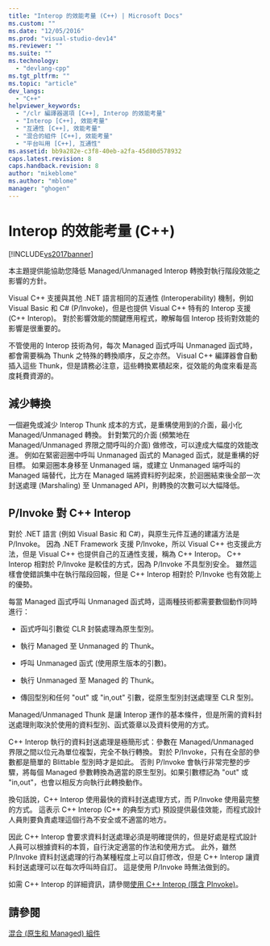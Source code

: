 ```yaml
---
title: "Interop 的效能考量 (C++) | Microsoft Docs"
ms.custom: ""
ms.date: "12/05/2016"
ms.prod: "visual-studio-dev14"
ms.reviewer: ""
ms.suite: ""
ms.technology: 
  - "devlang-cpp"
ms.tgt_pltfrm: ""
ms.topic: "article"
dev_langs: 
  - "C++"
helpviewer_keywords: 
  - "/clr 編譯器選項 [C++], Interop 的效能考量"
  - "Interop [C++], 效能考量"
  - "互通性 [C++], 效能考量"
  - "混合的組件 [C++], 效能考量"
  - "平台叫用 [C++], 互通性"
ms.assetid: bb9a282e-c3f8-40eb-a2fa-45d80d578932
caps.latest.revision: 8
caps.handback.revision: 8
author: "mikeblome"
ms.author: "mblome"
manager: "ghogen"
---
```

# Interop 的效能考量 (C++)
[!INCLUDE[vs2017banner](../assembler/inline/includes/vs2017banner.md)]

本主題提供能協助您降低 Managed\/Unmanaged Interop 轉換對執行階段效能之影響的方針。  
  
 Visual C\+\+ 支援與其他 .NET 語言相同的互通性 \(Interoperability\) 機制，例如 Visual Basic 和 C\# \(P\/Invoke\)，但是也提供 Visual C\+\+ 特有的 Interop 支援 \(C\+\+ Interop\)。  對於影響效能的關鍵應用程式，瞭解每個 Interop 技術對效能的影響是很重要的。  
  
 不管使用的 Interop 技術為何，每次 Managed 函式呼叫 Unmanaged 函式時，都會需要稱為 Thunk 之特殊的轉換順序，反之亦然。  Visual C\+\+ 編譯器會自動插入這些 Thunk，但是請務必注意，這些轉換累積起來，從效能的角度來看是高度耗費資源的。  
  
## 減少轉換  
 一個避免或減少 Interop Thunk 成本的方式，是重構使用到的介面，最小化 Managed\/Unmanaged 轉換。  針對繁冗的介面 \(頻繁地在 Managed\/Unmanaged 界限之間呼叫的介面\) 做修改，可以達成大幅度的效能改進。  例如在緊密迴圈中呼叫 Unmanaged 函式的 Managed 函式，就是重構的好目標。  如果迴圈本身移至 Unmanaged 端，或建立 Unmanaged 端呼叫的 Managed 端替代，比方在 Managed 端將資料貯列起來，於迴圈結束後全部一次封送處理 \(Marshaling\) 至 Unmanaged API，則轉換的次數可以大幅降低。  
  
## P\/Invoke 對 C\+\+ Interop  
 對於 .NET 語言 \(例如 Visual Basic 和 C\#\)，與原生元件互通的建議方法是 P\/Invoke。  因為 .NET Framework 支援 P\/Invoke，所以 Visual C\+\+ 也支援此方法，但是 Visual C\+\+ 也提供自己的互通性支援，稱為 C\+\+ Interop。  C\+\+ Interop 相對於 P\/Invoke 是較佳的方式，因為 P\/Invoke 不具型別安全。  雖然這樣會使錯誤集中在執行階段回報，但是 C\+\+ Interop 相對於 P\/Invoke 也有效能上的優勢。  
  
 每當 Managed 函式呼叫 Unmanaged 函式時，這兩種技術都需要數個動作同時進行：  
  
-   函式呼叫引數從 CLR 封裝處理為原生型別。  
  
-   執行 Managed 至 Unmanaged 的 Thunk。  
  
-   呼叫 Unmanaged 函式 \(使用原生版本的引數\)。  
  
-   執行 Unmanaged 至 Managed 的 Thunk。  
  
-   傳回型別和任何 "out" 或 "in,out" 引數，從原生型別封送處理至 CLR 型別。  
  
 Managed\/Unmanaged Thunk 是讓 Interop 運作的基本條件，但是所需的資料封送處理則取決於使用的資料型別、函式簽章以及資料使用的方式。  
  
 C\+\+ Interop 執行的資料封送處理是極簡形式：參數在 Managed\/Unmanaged 界限之間以位元為單位複製，完全不執行轉換。  對於 P\/Invoke，只有在全部的參數都是簡單的 Blittable 型別時才是如此。  否則 P\/Invoke 會執行非常完整的步驟，將每個 Managed 參數轉換為適當的原生型別。如果引數標記為 "out" 或 "in,out"，也會以相反方向執行此轉換動作。  
  
 換句話說，C\+\+ Interop 使用最快的資料封送處理方式，而 P\/Invoke 使用最完整的方式。  這表示 C\+\+ Interop \(C\+\+ 的典型方式\) 預設提供最佳效能，而程式設計人員則要負責處理這個行為不安全或不適當的地方。  
  
 因此 C\+\+ Interop 會要求資料封送處理必須是明確提供的，但是好處是程式設計人員可以根據資料的本質，自行決定適當的作法和使用方式。  此外，雖然 P\/Invoke 資料封送處理的行為某種程度上可以自訂修改，但是 C\+\+ Interop 讓資料封送處理可以在每次呼叫時自訂。  這是使用 P\/Invoke 時無法做到的。  
  
 如需 C\+\+ Interop 的詳細資訊，請參閱[使用 C\+\+ Interop \(隱含 PInvoke\)](../dotnet/using-cpp-interop-implicit-pinvoke.md)。  
  
## 請參閱  
 [混合 \(原生和 Managed\) 組件](../dotnet/mixed-native-and-managed-assemblies.md)